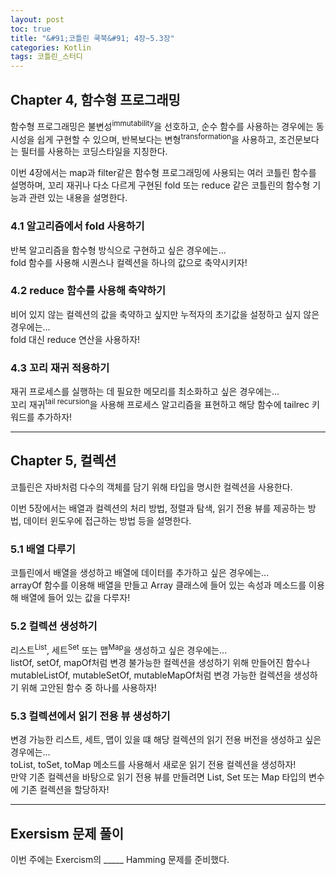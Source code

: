 ```yaml
---
layout: post
toc: true
title: "&#91;코틀린 쿡북&#91; 4장~5.3장"
categories: Kotlin
tags: 코틀린_스터디
---
```


## Chapter 4, 함수형 프로그래밍
함수형 프로그래밍은 불변성<sup>immutability</sup>을 선호하고, 순수 함수를 사용하는 경우에는 동시성을 쉽게 구현할 수 있으며, 반복보다는 변형<sup>transformation</sup>을 사용하고, 
조건문보다는 필터를 사용하는 코딩스타일을 지칭한다.

이번 4장에서는 map과 filter같은 함수형 프로그래밍에 사용되는 여러 코틀린 함수를 설명하며, 꼬리 재귀나 다소 다르게 구현된 fold 또는 reduce 같은 코틀린의 함수형 기능과 관련 있는 내용을 설명한다.


### 4.1 알고리즘에서 fold 사용하기
반복 알고리즘을 함수형 방식으로 구현하고 싶은 경우에는...  
fold 함수를 사용해 시퀀스나 컬렉션을 하나의 값으로 축약시키자!



### 4.2 reduce 함수를 사용해 축약하기
비어 있지 않는 컬렉션의 값을 축약하고 싶지만 누적자의 초기값을 설정하고 싶지 않은 경우에는...  
fold 대신 reduce 연산을 사용하자!



### 4.3 꼬리 재귀 적용하기
재귀 프로세스를 실행하는 데 필요한 메모리를 최소화하고 싶은 경우에는...  
꼬리 재귀<sup>tail recursion</sup>을 사용해 프로세스 알고리즘을 표현하고 해당 함수에 tailrec 키워드를 추가하자!



<hr/>



## Chapter 5, 컬렉션
코틀린은 자바처럼 다수의 객체를 담기 위해 타입을 명시한 컬렉션을 사용한다.

이번 5장에서는 배열과 컬렉션의 처리 방법, 정렬과 탐색, 읽기 전용 뷰를 제공하는 방법, 데이터 윈도우에 접근하는 방법 등을 설명한다.


### 5.1 배열 다루기
코틀린에서 배열을 생성하고 배열에 데이터를 추가하고 싶은 경우에는...  
arrayOf 함수를 이용해 배열을 만들고 Array 클래스에 들어 있는 속성과 메소드를 이용해 배열에 들어 있는 값을 다루자!



### 5.2 컬렉션 생성하기
리스트<sup>List</sup>, 세트<sup>Set</sup> 또는 맵<sup>Map</sup>을 생성하고 싶은 경우에는...  
listOf, setOf, mapOf처럼 변경 불가능한 컬렉션을 생성하기 위해 만들어진 함수나 mutableListOf, mutableSetOf, mutableMapOf처럼 변경 가능한 컬렉션을 생성하기 위해 고안된 함수 중 하나를 사용하자!



### 5.3 컬렉션에서 읽기 전용 뷰 생성하기
변경 가능한 리스트, 세트, 맵이 있을 떄 해당 컬렉션의 읽기 전용 버전을 생성하고 싶은 경우에는...  
toList, toSet, toMap 메소드를 사용해서 새로운 읽기 전용 컬렉션을 생성하자!  
만약 기존 컬렉션을 바탕으로 읽기 전용 뷰를 만들려면 List, Set 또는 Map 타입의 변수에 기존 컬렉션을 할당하자!




<hr/>



## Exersism 문제 풀이
이번 주에는 Exercism의 &#95;&#95;&#95;&#95;&#95; Hamming 문제를 준비했다.
